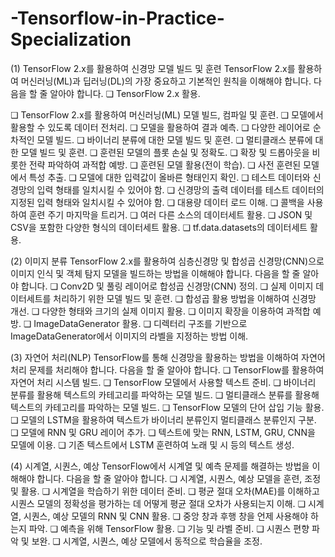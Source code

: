 # -Tensorflow-in-Practice-Specialization

(1) TensorFlow 2.x를 활용하여 신경망 모델 빌드 및 훈련
TensorFlow 2.x를 활용하여 머신러닝(ML)과 딥러닝(DL)의 가장 중요하고 기본적인 원칙을 이해해야 합니다. 다음을 할 줄 알아야 합니다.
❏ TensorFlow 2.x 활용.

❏ TensorFlow 2.x를 활용하여 머신러닝(ML) 모델 빌드, 컴파일 및 훈련.
❏ 모델에서 활용할 수 있도록 데이터 전처리.
❏ 모델을 활용하여 결과 예측.
❏ 다양한 레이어로 순차적인 모델 빌드.
❏ 바이너리 분류에 대한 모델 빌드 및 훈련.
❏ 멀티클래스 분류에 대한 모델 빌드 및 훈련.
❏ 훈련된 모델의 플롯 손실 및 정확도.
❏ 확장 및 드롭아웃을 비롯한 전략 파악하여 과적합 예방.
❏ 훈련된 모델 활용(전이 학습).
❏ 사전 훈련된 모델에서 특성 추출.
❏ 모델에 대한 입력값이 올바른 형태인지 확인.
❏ 테스트 데이터와 신경망의 입력 형태를 일치시킬 수 있어야 함.
❏ 신경망의 출력 데이터를 테스트 데이터의 지정된 입력 형태와 일치시킬 수 있어야 함.
❏ 대용량 데이터 로드 이해.
❏ 콜백을 사용하여 훈련 주기 마지막을 트리거.
❏ 여러 다른 소스의 데이터세트 활용.
❏ JSON 및 CSV을 포함한 다양한 형식의 데이터세트 활용.
❏ tf.data.datasets의 데이터세트 활용.

(2) 이미지 분류
TensorFlow 2.x를 활용하여 심층신경망 및 합성곱 신경망(CNN)으로 이미지 인식 및 객체 탐지 모델을
빌드하는 방법을 이해해야 합니다. 다음을 할 줄 알아야 합니다.
❏ Conv2D 및 풀링 레이어로 합성곱 신경망(CNN) 정의.
❏ 실제 이미지 데이터세트를 처리하기 위한 모델 빌드 및 훈련.
❏ 합성곱 활용 방법을 이해하여 신경망 개선.
❏ 다양한 형태와 크기의 실제 이미지 활용.
❏ 이미지 확장을 이용하여 과적합 예방.
❏ ImageDataGenerator 활용.
❏ 디렉터리 구조를 기반으로 ImageDataGenerator에서 이미지의 라벨을 지정하는 방법 이해.

(3) 자연어 처리(NLP)
TensorFlow를 통해 신경망을 활용하는 방법을 이해하여 자연어 처리 문제를 처리해야 합니다. 다음을 할
줄 알아야 합니다.
❏ TensorFlow를 활용하여 자연어 처리 시스템 빌드.
❏ TensorFlow 모델에서 사용할 텍스트 준비.
❏ 바이너리 분류를 활용해 텍스트의 카테고리를 파악하는 모델 빌드.
❏ 멀티클래스 분류를 활용해 텍스트의 카테고리를 파악하는 모델 빌드.
❏ TensorFlow 모델의 단어 삽입 기능 활용.
❏ 모델의 LSTM을 활용하여 텍스트가 바이너리 분류인지 멀티클래스 분류인지 구분.
❏ 모델에 RNN 및 GRU 레이어 추가.
❏ 텍스트에 맞는 RNN, LSTM, GRU, CNN을 모델에 이용.
❏ 기존 텍스트에서 LSTM 훈련하여 노래 및 시 등의 텍스트 생성.

(4) 시계열, 시퀀스, 예상
TensorFlow에서 시계열 및 예측 문제를 해결하는 방법을 이해해야 합니다. 다음을 할 줄 알아야 합니다.
❏ 시계열, 시퀀스, 예상 모델을 훈련, 조정 및 활용.
❏ 시계열을 학습하기 위한 데이터 준비.
❏ 평균 절대 오차(MAE)를 이해하고 시퀀스 모델의 정확성을 평가하는 데 어떻게 평균 절대 오차가
사용되는지 이해.
❏ 시계열, 시퀀스, 예상 모델의 RNN 및 CNN 활용.
❏ 중앙 창과 후행 창을 언제 사용해야 하는지 파악.
❏ 예측을 위해 TensorFlow 활용.
❏ 기능 및 라벨 준비.
❏ 시퀀스 편향 파악 및 보완.
❏ 시계열, 시퀀스, 예상 모델에서 동적으로 학습율을 조정.
